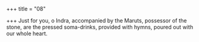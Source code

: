 +++
title = "08"

+++
Just for you, o Indra, accompanied by the Maruts, possessor of the  stone, are the pressed soma-drinks,
provided with hymns, poured out with our whole heart.